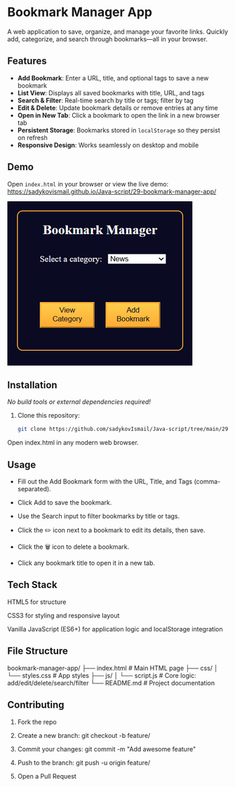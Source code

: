 # Bookmark Manager App

A web application to save, organize, and manage your favorite links. Quickly add, categorize, and search through bookmarks—all in your browser.

## Features

- **Add Bookmark**: Enter a URL, title, and optional tags to save a new bookmark  
- **List View**: Displays all saved bookmarks with title, URL, and tags  
- **Search & Filter**: Real-time search by title or tags; filter by tag  
- **Edit & Delete**: Update bookmark details or remove entries at any time  
- **Open in New Tab**: Click a bookmark to open the link in a new browser tab  
- **Persistent Storage**: Bookmarks stored in `localStorage` so they persist on refresh  
- **Responsive Design**: Works seamlessly on desktop and mobile  

## Demo

Open `index.html` in your browser or view the live demo:  
<https://sadykovismail.github.io/Java-script/29-bookmark-manager-app/>

![Screenshot of the Bookmark Manager App](./screenshot.png)

## Installation

_No build tools or external dependencies required!_

1. Clone this repository:  
   ```bash
   git clone https://github.com/sadykovIsmail/Java-script/tree/main/29-bookmark-manager-app
Open index.html in any modern web browser.

## Usage
- Fill out the Add Bookmark form with the URL, Title, and Tags (comma-separated).

- Click Add to save the bookmark.

- Use the Search input to filter bookmarks by title or tags.

- Click the ✏️ icon next to a bookmark to edit its details, then save.

- Click the 🗑️ icon to delete a bookmark.

- Click any bookmark title to open it in a new tab.

## Tech Stack
HTML5 for structure

CSS3 for styling and responsive layout

Vanilla JavaScript (ES6+) for application logic and localStorage integration

## File Structure

bookmark-manager-app/
├── index.html             # Main HTML page
├── css/
│   └── styles.css         # App styles
├── js/
│   └── script.js             # Core logic: add/edit/delete/search/filter
└── README.md              # Project documentation

## Contributing
1) Fork the repo

2) Create a new branch:
git checkout -b feature/<your-branch-name>

3) Commit your changes:
git commit -m "Add awesome feature"

4) Push to the branch:
git push -u origin feature/<your-branch-name>

5) Open a Pull Request